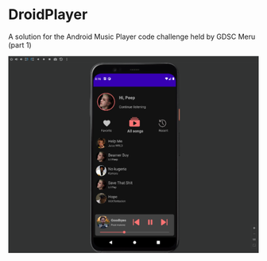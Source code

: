 # DroidPlayer
A solution for the Android Music Player code challenge held by GDSC Meru (part 1)

<img src="images/screen1.png" />
